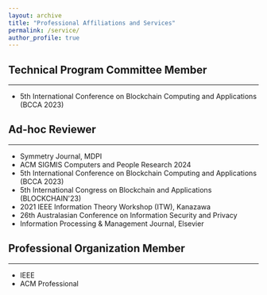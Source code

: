 ```yaml
---
layout: archive
title: "Professional Affiliations and Services"
permalink: /service/
author_profile: true
---
```


## Technical Program Committee Member

---
* 5th International Conference on Blockchain Computing and Applications (BCCA 2023)



## Ad-hoc Reviewer

---
* Symmetry Journal, MDPI
* ACM SIGMIS Computers and People Research 2024
* 5th International Conference on Blockchain Computing and Applications (BCCA 2023)
* 5th International Congress on Blockchain and Applications (BLOCKCHAIN'23)
* 2021 IEEE Information Theory Workshop (ITW), Kanazawa
* 26th Australasian Conference on Information Security and Privacy
* Information Processing & Management Journal, Elsevier

## Professional Organization Member

---
* IEEE 
* ACM Professional